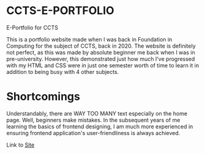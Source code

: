 # CCTS-E-PORTFOLIO
E-Portfolio for CCTS

This is a portfolio website made when I was back in Foundation in Computing for the subject of CCTS, back in 2020. The website is definitely not perfect, as this was made by absolute beginner me back when I was in pre-university. 
However, this demonstrated just how much I've progressed with my HTML and CSS were in just one semester worth of time to learn it in addition to being busy with 4 other subjects. 

# Shortcomings
Understandably, there are WAY TOO MANY text especially on the home page. Well, beginners make mistakes. In the subsequent years of me learning the basics of frontend designing, I am much more experienced in ensuring frontend application's user-friendliness is always achieved. 

Link to [Site](https://whoongziwei-ccts.netlify.app)
